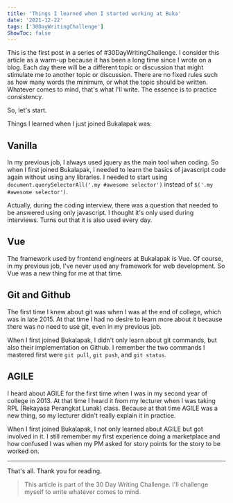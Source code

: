 ```yaml
---
title: 'Things I learned when I started working at Buka'
date: '2021-12-22'
tags: ['30DayWritingChallenge']
ShowToc: false
---
```


This is the first post in a series of #30DayWritingChallenge. I consider this article as a warm-up because it has been a long time since I wrote on a blog. Each day there will be a different topic or discussion that might stimulate me to another topic or discussion. There are no fixed rules such as how many words the minimum, or what the topic should be written. Whatever comes to mind, that's what I'll write. The essence is to practice consistency.

So, let's start.

Things I learned when I just joined Bukalapak was:

## Vanilla

In my previous job, I always used jquery as the main tool when coding. So when I first joined Bukalapak, I needed to learn the basics of javascript code again without using any libraries. I needed to start using `document.querySelectorAll('.my #awesome selector')` instead of `$('.my #awesome selector')`.

Actually, during the coding interview, there was a question that needed to be answered using only javascript. I thought it's only used during interviews. Turns out that it is also used every day.

## Vue

The framework used by frontend engineers at Bukalapak is Vue. Of course, in my previous job, I've never used any framework for web development. So Vue was a new thing for me at that time.

## Git and Github

The first time I knew about git was when I was at the end of college, which was in late 2015. At that time I had no desire to learn more about it because there was no need to use git, even in my previous job.

When I first joined Bukalapak, I didn't only learn about git commands, but also their implementation on Github. I remember the two commands I mastered first were `git pull`, `git push`, and `git status`.

## AGILE

I heard about AGILE for the first time when I was in my second year of college in 2013. At that time I heard it from my lecturer when I was taking RPL (Rekayasa Perangkat Lunak) class. Because at that time AGILE was a new thing, so my lecturer didn't really explain it in practice.

When I first joined Bukalapak, I not only learned about AGILE but got involved in it. I still remember my first experience doing a marketplace and how confused I was when my PM asked for story points for the story to be worked on.

---

That's all. Thank you for reading.

> This article is part of the 30 Day Writing Challenge. I'll challenge myself to write whatever comes to mind.

